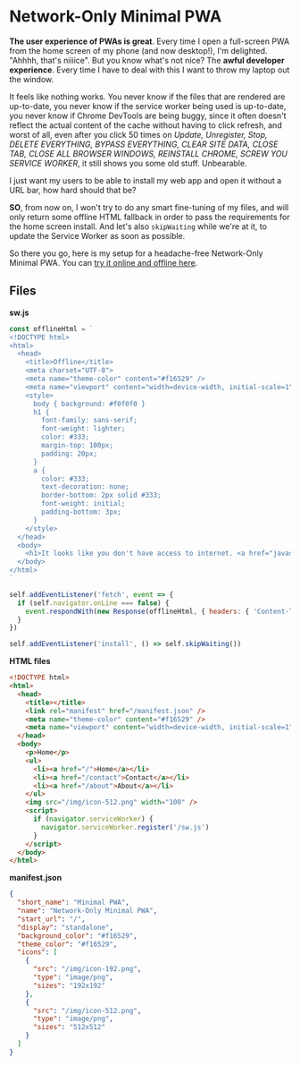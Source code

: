 # Network-Only Minimal PWA

**The user experience of PWAs is great**. Every time I open a full-screen PWA from the home screen of my phone (and now desktop!), I'm delighted. "Ahhhh, that's niiiice". But you know what's not nice? The **awful developer experience**. Every time I have to deal with this I want to throw my laptop out the window.

It feels like nothing works. You never know if the files that are rendered are up-to-date, you never know if the service worker being used is up-to-date, you never know if Chrome DevTools are being buggy, since it often doesn't reflect the actual content of the cache without having to click refresh, and worst of all, even after you click 50 times on _Update, Unregister, Stop, DELETE EVERYTHING, BYPASS EVERYTHING, CLEAR SITE DATA, CLOSE TAB, CLOSE ALL BROWSER WINDOWS, REINSTALL CHROME, SCREW YOU SERVICE WORKER_, it still shows you some old stuff. Unbearable.

I just want my users to be able to install my web app and open it without a URL bar, how hard should that be?

**SO**, from now on, I won't try to do any smart fine-tuning of my files, and will only return some offline HTML fallback in order to pass the requirements for the home screen install. And let's also `skipWaiting` while we're at it, to update the Service Worker as soon as possible.

So there you go, here is my setup for a headache-free Network-Only Minimal PWA. You can [try it online and offline here](https://network-only-minimal-pwa.verekia.now.sh).

## Files

**sw.js**
```js
const offlineHtml = `
<!DOCTYPE html>
<html>
  <head>
    <title>Offline</title>
    <meta charset="UTF-8">
    <meta name="theme-color" content="#f16529" />
    <meta name="viewport" content="width=device-width, initial-scale=1">
    <style>
      body { background: #f0f0f0 }
      h1 {
        font-family: sans-serif;
        font-weight: lighter;
        color: #333;
        margin-top: 100px;
        padding: 20px;
      }
      a {
        color: #333;
        text-decoration: none;
        border-bottom: 2px solid #333;
        font-weight: initial;
        padding-bottom: 3px;
      }
    </style>
  </head>
  <body>
    <h1>It looks like you don't have access to internet. <a href="javascript:;" onclick="window.location.reload()">Refresh the page</a>.</h1>
  </body>
</html>
`

self.addEventListener('fetch', event => {
  if (self.navigator.onLine === false) {
    event.respondWith(new Response(offlineHtml, { headers: { 'Content-Type': 'text/html' } }))
  }
})

self.addEventListener('install', () => self.skipWaiting())
```

**HTML files**
```html
<!DOCTYPE html>
<html>
  <head>
    <title></title>
    <link rel="manifest" href="/manifest.json" />
    <meta name="theme-color" content="#f16529" />
    <meta name="viewport" content="width=device-width, initial-scale=1">
  </head>
  <body>
    <p>Home</p>
    <ul>
      <li><a href="/">Home</a></li>
      <li><a href="/contact">Contact</a></li>
      <li><a href="/about">About</a></li>
    </ul>
    <img src="/img/icon-512.png" width="100" />
    <script>
      if (navigator.serviceWorker) {
        navigator.serviceWorker.register('/sw.js')
      }
    </script>
  </body>
</html>
```

**manifest.json**
```json
{
  "short_name": "Minimal PWA",
  "name": "Network-Only Minimal PWA",
  "start_url": "/",
  "display": "standalone",
  "background_color": "#f16529",
  "theme_color": "#f16529",
  "icons": [
    {
      "src": "/img/icon-192.png",
      "type": "image/png",
      "sizes": "192x192"
    },
    {
      "src": "/img/icon-512.png",
      "type": "image/png",
      "sizes": "512x512"
    }
  ]
}
```
